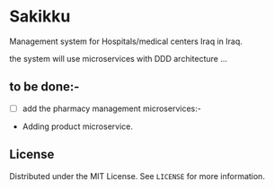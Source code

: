 # Sakikku

Management system for Hospitals/medical centers Iraq in Iraq.

the system will use microservices with  DDD architecture ...


## to be done:-

- [ ]  add the pharmacy management microservices:-

  - Adding product microservice.


## License

Distributed under the MIT License. See `LICENSE` for more information.
